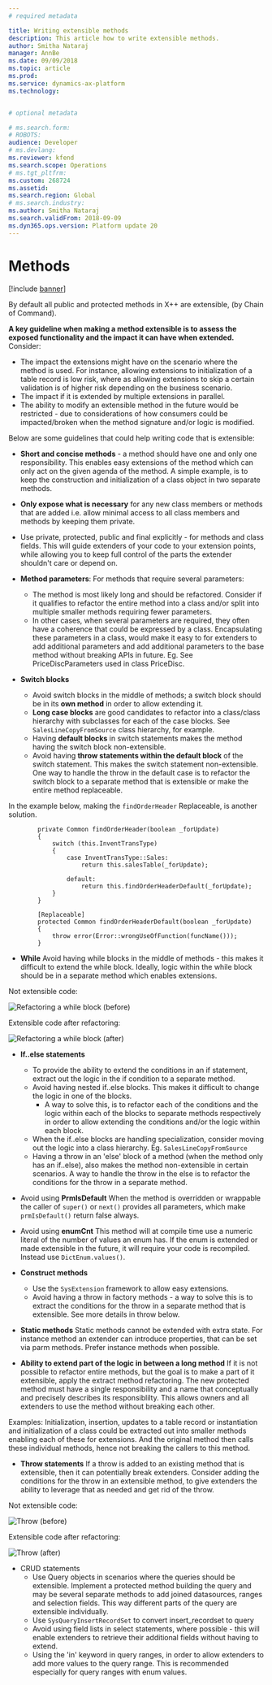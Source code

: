 ```yaml
---
# required metadata

title: Writing extensible methods
description: This article how to write extensible methods.
author: Smitha Nataraj
manager: AnnBe
ms.date: 09/09/2018
ms.topic: article
ms.prod: 
ms.service: dynamics-ax-platform
ms.technology: 


# optional metadata

# ms.search.form: 
# ROBOTS: 
audience: Developer
# ms.devlang: 
ms.reviewer: kfend
ms.search.scope: Operations
# ms.tgt_pltfrm: 
ms.custom: 268724
ms.assetid: 
ms.search.region: Global
# ms.search.industry: 
ms.author: Smitha Nataraj
ms.search.validFrom: 2018-09-09
ms.dyn365.ops.version: Platform update 20
---
```


# Methods

[!include [banner](../includes/banner.md)]

By default all public and protected methods in X++ are extensible, (by Chain of Command). 

**A key guideline when making a method extensible is to assess the exposed functionality and the impact it can have when extended.** Consider:
+ The impact the extensions might have on the scenario where the method is used. For instance, allowing extensions to initialization of a table record is low risk, where as allowing extensions to skip a certain validation is of higher risk depending on the business scenario.
+ The impact if it is extended by multiple extensions in parallel.
+ The ability to modify an extensible method in the future would be restricted - due to considerations of how consumers could be impacted/broken when the method signature and/or logic is modified.
	
Below are some guidelines that could help writing code that is extensible:
	
+ **Short and concise methods** - a method should have one and only one responsibility. This enables easy extensions of the method which can only act on the given agenda of the method. A simple example, is to keep the construction and initialization of a class object in two separate methods.

+ **Only expose what is necessary** for any new class members or methods that are added i.e. allow minimal access to all class members and methods by keeping them private. 

+ Use private, protected, public and final explicitly - for methods and class fields.  This will guide extenders of your code to your extension points, while allowing you to keep full control of the parts the extender shouldn't care or depend on.

+ **Method parameters**:
	For methods that require several parameters:
  - The method is most likely long and should be refactored. Consider if it qualifies to refactor the entire method into a class and/or split into multiple smaller methods requiring fewer parameters. 
  - In other cases, when several parameters are required, they often have a coherence that could be expressed by a class. Encapsulating these parameters in a class, would make it easy to for extenders to add additional parameters and add additional parameters to the base method without breaking APIs in future. Eg. See PriceDiscParameters used in class PriceDisc.

+ **Switch blocks**
  - Avoid switch blocks in the middle of methods; a switch block should be in its **own method** in order to allow extending it. 
  - **Long case blocks** are good candidates to refactor into a class/class hierarchy with subclasses for each of the case blocks.
		See ```SalesLineCopyFromSource``` class hierarchy, for example.
  - Having **default blocks** in switch statements makes the method having the switch block non-extensible.
  - Avoid having **throw statements within the default block** of the switch statement. This makes the switch statement non-extensible. One way to handle the throw in the default case is to refactor the switch block to a separate method that is extensible or make the entire method replaceable.
			
In the example below, making the ```findOrderHeader``` Replaceable, is another solution.

		    private Common findOrderHeader(boolean _forUpdate)
		    {
		        switch (this.InventTransType)
		        {
		            case InventTransType::Sales:
		                return this.salesTable(_forUpdate);
		
		            default: 
		                return this.findOrderHeaderDefault(_forUpdate);
		        }
		    }
		
		    [Replaceable]
		    protected Common findOrderHeaderDefault(boolean _forUpdate)
		    {
		        throw error(Error::wrongUseOfFunction(funcName()));
		    }

+ **While**
Avoid having while blocks in the middle of methods - this makes it difficult to extend the while block. Ideally, logic within the while block should be in a separate method which enables extensions.

Not extensible code:

 ![Refactoring a while block (before)](media/ExtensibleMethods1.png)  
 
 Extensible code after refactoring:
 
 ![Refactoring a while block (after)](media/ExtensibleMethods2.png)
 
 
+ **If..else statements**
	- To provide the ability to extend the conditions in an if statement, extract out the logic in the if condition to a separate method.
	- Avoid having nested if..else blocks. This makes it difficult to change the logic in one of the blocks.
		- A way to solve this, is to refactor each of the conditions and the logic within each of the blocks to separate methods respectively in order to allow extending the conditions and/or the logic within each block. 
	- When the if..else blocks are  handling specialization, consider moving out the logic into a class hierarchy. 
			Eg. ```SalesLineCopyFromSource```
	- Having a throw in an 'else' block of a method (when the method only has an if..else), also makes the method non-extensible in certain scenarios. A way to handle the throw in the else is to refactor the conditions for the throw in a separate method.
		
+ Avoid using **PrmIsDefault**
When the method is overridden or wrappable the caller of ```super()``` or ```next()``` provides all parameters, which make ```prmIsDefault()``` return false always.

+ Avoid using **enumCnt**
This method will at compile time use a numeric literal of the number of values an enum has.  If the enum is extended or made extensible in the future, it will require your code is recompiled.  Instead use ```DictEnum.values()```.
		
+ **Construct methods** 
	- Use the ```SysExtension``` framework to allow easy extensions.
	- Avoid having a throw in factory methods - a way to solve this is to extract the conditions for the throw in a separate method that is extensible. See more details in throw below.
	
+ **Static methods**
Static methods cannot be extended with extra state. For instance method an extender can introduce properties, that can be set via parm methods. Prefer instance methods when possible.

+ **Ability to extend part of the logic in between a long method** 
If it is not possible to refactor entire methods, but the goal is to make a part of it extensible, apply the extract method refactoring. The new protected method must have a single responsibility and a name that conceptually and precisely describes its responsiblilty. This allows owners and all extenders to use the method without breaking each other.

Examples:
Initialization, insertion, updates to a table record or instantiation and initialization of a class could be extracted out into smaller methods enabling each of these for extensions. And the original method then calls these individual methods, hence not breaking the callers to this method.
			
+ **Throw statements**
If a throw is added to an existing method that is extensible, then it can potentially break extenders. Consider adding the conditions for the throw in an extensible method, to give extenders the ability to leverage that as needed and get rid of the throw. 

Not extensible code:

![Throw (before)](media/ExtensibleMethods3.png) 

Extensible code after refactoring:

![Throw (after)](media/ExtensibleMethods4.png) 

+ CRUD statements 
	- Use Query objects in scenarios where the queries should be extensible. Implement a protected method building the query and may be several separate methods to add joined datasources, ranges and selection fields. This way different parts of the query are extensible individually.
	- Use ```SysQueryInsertRecordSet``` to convert insert_recordset to query
	- Avoid using field lists in select statements, where possible - this will enable extenders to retrieve their additional fields without having to extend.
	- Using the 'in' keyword in query ranges, in order to allow extenders to add more values to the query range. This is recommended especially for query ranges with enum values.

